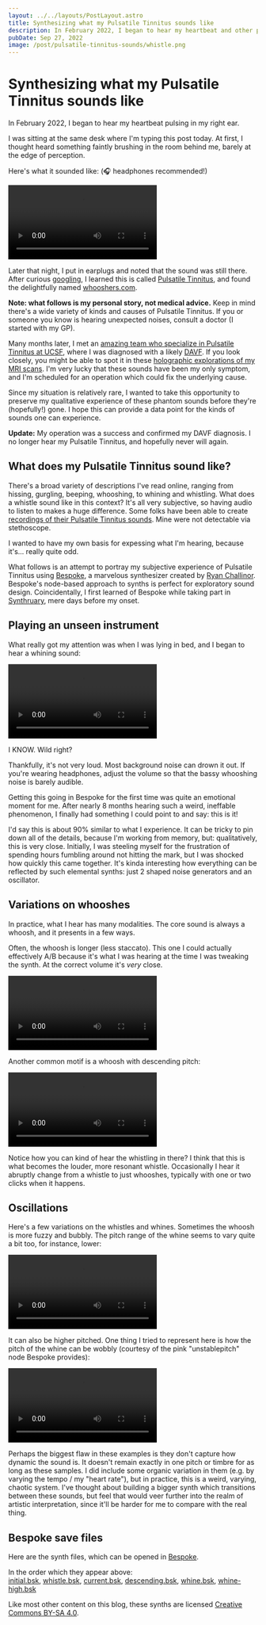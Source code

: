 ```yaml
---
layout: ../../layouts/PostLayout.astro
title: Synthesizing what my Pulsatile Tinnitus sounds like
description: In February 2022, I began to hear my heartbeat and other phantom sounds, symptoms of a rare circulatory problem. Using synthesizers, I've recreated what they sound like.
pubDate: Sep 27, 2022
image: /post/pulsatile-tinnitus-sounds/whistle.png
---
```


# Synthesizing what my Pulsatile Tinnitus sounds like

In February 2022, I began to hear my heartbeat pulsing in my right ear.

I was sitting at the same desk where I'm typing this post today. At first, I thought heard something faintly brushing in the room behind me, barely at the edge of perception.

Here's what it sounded like: (🎧 headphones recommended!)

<video loop controls preload="metadata" src="/post/pulsatile-tinnitus-sounds/initial.mp4" style="aspect-ratio: 1440 / 800"></video>

Later that night, I put in earplugs and noted that the sound was still there. After curious [googling](https://www.google.com/search?q=hearing+heartbeat+in+ear), I learned this is called [Pulsatile Tinnitus](https://en.wikipedia.org/wiki/Tinnitus#Pulsatile_tinnitus), and found the delightfully named [whooshers.com](http://www.whooshers.com).

<aside><b>Note: what follows is my personal story, not medical advice.</b> Keep in mind there's a wide variety of kinds and causes of Pulsatile Tinnitus. If you or someone you know is hearing unexpected noises, consult a doctor (I started with my GP).</aside>

Many months later, I met an [amazing team who specialize in Pulsatile Tinnitus at UCSF](https://www.ucsfhealth.org/clinics/pulsatile-tinnitus-clinic), where I was diagnosed with a likely [DAVF](http://neuroangio.org/patient-information/patient-information-brain-dural-fistula). If you look closely, you might be able to spot it in these [holographic explorations of my MRI scans](/post/brain-holograms-with-blender). I'm very lucky that these sounds have been my only symptom, and I'm scheduled for an operation which could fix the underlying cause.

Since my situation is relatively rare, I wanted to take this opportunity to preserve my qualitative experience of these phantom sounds before they're (hopefully!) gone. I hope this can provide a data point for the kinds of sounds one can experience.

<aside><b>Update:</b> My operation was a success and confirmed my DAVF diagnosis. I no longer hear my Pulsatile Tinnitus, and hopefully never will again.</aside>

## What does my Pulsatile Tinnitus sound like?

There's a broad variety of descriptions I've read online, ranging from hissing, gurgling, beeping, whooshing, to whining and whistling. What does a whistle sound like in this context? It's all very subjective, so having audio to listen to makes a huge difference. Some folks have been able to create [recordings of their Pulsatile Tinnitus sounds](http://www.whooshers.com/whooshersounds.html). Mine were not detectable via stethoscope.

I wanted to have my own basis for expessing what I'm hearing, because it's... really quite odd.

What follows is an attempt to portray my subjective experience of Pulsatile Tinnitus using [Bespoke](https://www.bespokesynth.com), a marvelous synthesizer created by [Ryan Challinor](https://twitter.com/awwbees). Bespoke's node-based approach to synths is perfect for exploratory sound design. Coincidentally, I first learned of Bespoke while taking part in [Synthruary](https://twitter.com/search?q=%23synthruary), mere days before my onset.

## Playing an unseen instrument

What really got my attention was when I was lying in bed, and I began to hear a whining sound:

<video loop controls preload="metadata" src="/post/pulsatile-tinnitus-sounds/whistle.mp4" style="aspect-ratio: 16 / 9"></video>

I KNOW. Wild right?

Thankfully, it's not very loud. Most background noise can drown it out. If you're wearing headphones, adjust the volume so that the bassy whooshing noise is barely audible.

Getting this going in Bespoke for the first time was quite an emotional moment for me. After nearly 8 months hearing such a weird, ineffable phenomenon, I finally had something I could point to and say: this is it!

I'd say this is about 90% similar to what I experience. It can be tricky to pin down all of the details, because I'm working from memory, but: qualitatively, this is very close. Initially, I was steeling myself for the frustration of spending hours fumbling around not hitting the mark, but I was shocked how quickly this came together. It's kinda interesting how everything can be reflected by such elemental synths: just 2 shaped noise generators and an oscillator.

## Variations on whooshes

In practice, what I hear has many modalities. The core sound is always a whoosh, and it presents in a few ways.

Often, the whoosh is longer (less staccato). This one I could actually effectively A/B because it's what I was hearing at the time I was tweaking the synth. At the correct volume it's _very_ close.

<video loop controls preload="metadata" src="/post/pulsatile-tinnitus-sounds/current.mp4" style="aspect-ratio: 1440 / 800"></video>

Another common motif is a whoosh with descending pitch:

<video loop controls preload="metadata" src="/post/pulsatile-tinnitus-sounds/descending.mp4" style="aspect-ratio: 16 / 9"></video>

Notice how you can kind of hear the whistling in there? I think that this is what becomes the louder, more resonant whistle. Occasionally I hear it abruptly change from a whistle to just whooshes, typically with one or two clicks when it happens.

## Oscillations

Here's a few variations on the whistles and whines. Sometimes the whoosh is more fuzzy and bubbly. The pitch range of the whine seems to vary quite a bit too, for instance, lower:

<video loop controls preload="metadata" src="/post/pulsatile-tinnitus-sounds/whine.mp4" style="aspect-ratio: 16 / 9"></video>

It can also be higher pitched. One thing I tried to represent here is how the pitch of the whine can be wobbly (courtesy of the pink "unstablepitch" node Bespoke provides):

<video loop controls preload="metadata" src="/post/pulsatile-tinnitus-sounds/whine-high.mp4" style="aspect-ratio: 16 / 9"></video>

Perhaps the biggest flaw in these examples is they don't capture how dynamic the sound is. It doesn't remain exactly in one pitch or timbre for as long as these samples. I did include some organic variation in them (e.g. by varying the tempo / my "heart rate"), but in practice, this is a weird, varying, chaotic system. I've thought about building a bigger synth which transitions between these sounds, but feel that would veer further into the realm of artistic interpretation, since it'll be harder for me to compare with the real thing.

## Bespoke save files

Here are the synth files, which can be opened in [Bespoke](https://www.bespokesynth.com).

In the order which they appear above:  
<a href="/post/pulsatile-tinnitus-sounds/initial.bsk">initial.bsk</a>,
<a href="/post/pulsatile-tinnitus-sounds/whistle.bsk">whistle.bsk</a>,
<a href="/post/pulsatile-tinnitus-sounds/whistle.bsk">current.bsk</a>,
<a href="/post/pulsatile-tinnitus-sounds/whistle.bsk">descending.bsk</a>,
<a href="/post/pulsatile-tinnitus-sounds/whistle.bsk">whine.bsk</a>,
<a href="/post/pulsatile-tinnitus-sounds/whine-high.bsk">whine-high.bsk</a>

Like most other content on this blog, these synths are licensed [Creative Commons BY-SA 4.0](http://creativecommons.org/licenses/by-sa/4.0/).
